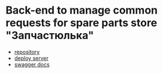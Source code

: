 # Back-end to manage common requests for spare parts store "Запчастюлька"

- [repository](https://github.com/Zapchaztiulka/spares-backend)
- [deploy server](https://)
- [swagger docs](https://)
